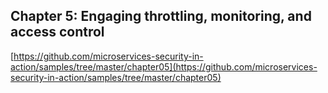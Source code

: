 ## Chapter 5: Engaging throttling, monitoring, and access control

[https://github.com/microservices-security-in-action/samples/tree/master/chapter05](https://github.com/microservices-security-in-action/samples/tree/master/chapter05)

